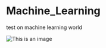 # Machine_Learning
test on machine learning world

![This is an image](./in_image_object_detecion.jpg)


